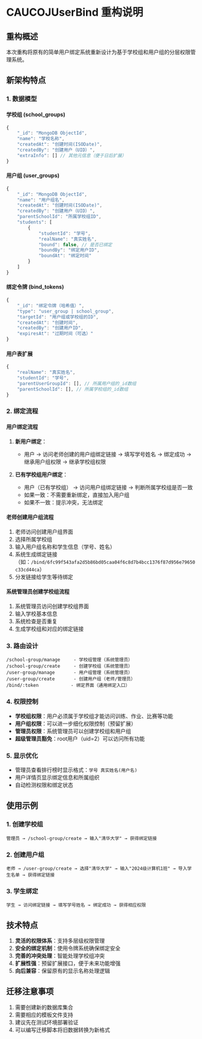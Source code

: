 # CAUCOJUserBind 重构说明

## 重构概述

本次重构将原有的简单用户绑定系统重新设计为基于学校组和用户组的分层权限管理系统。

## 新架构特点

### 1. 数据模型

#### 学校组 (school_groups)
```javascript
{
    "_id": "MongoDB ObjectId",
    "name": "学校名称",
    "createdAt": "创建时间(ISODate)",
    "createdBy": "创建用户（UID）",
    "extraInfo": [] // 其他元信息（便于日后扩展）
}
```

#### 用户组 (user_groups)
```javascript
{
    "_id": "MongoDB ObjectId",
    "name": "用户组名",
    "createdAt": "创建时间(ISODate)",
    "createdBy": "创建用户（UID）",
    "parentSchoolId": "所属学校组ID",
    "students": [
        {
            "studentId": "学号",
            "realName": "真实姓名",
            "bound": false, // 是否已绑定
            "boundBy": "绑定用户ID",
            "boundAt": "绑定时间"
        }
    ]
}
```

#### 绑定令牌 (bind_tokens)
```javascript
{
    "_id": "绑定令牌（哈希值）",
    "type": "user_group | school_group",
    "targetId": "用户组或学校组的ID",
    "createdAt": "创建时间",
    "createdBy": "创建用户ID",
    "expiresAt": "过期时间（可选）"
}
```

#### 用户表扩展
```javascript
{
    "realName": "真实姓名",
    "studentId": "学号",
    "parentUserGroupId": [], // 所属用户组的_id数组
    "parentSchoolId": [], // 所属学校组的_id数组
}
```

### 2. 绑定流程

#### 用户绑定流程
1. **新用户绑定**：
   - 用户 → 访问老师创建的用户组绑定链接 → 填写学号姓名 → 绑定成功 → 继承用户组权限 → 继承学校组权限

2. **已有学校组用户绑定**：
   - 用户（已有学校组） → 访问用户组绑定链接 → 判断所属学校组是否一致
   - 如果一致：不需要重新绑定，直接加入用户组
   - 如果不一致：提示冲突，无法绑定

#### 老师创建用户组流程
1. 老师访问创建用户组界面
2. 选择所属学校组
3. 输入用户组名称和学生信息（学号、姓名）
4. 系统生成绑定链接（如：`/bind/6fc99f543afa2d5b86bd05caa04f6c8d7b4bcc1376f87d956e79650c33cd44ca`）
5. 分发链接给学生等待绑定

#### 系统管理员创建学校组流程
1. 系统管理员访问创建学校组界面
2. 输入学校基本信息
3. 系统检查是否重复
4. 生成学校组和对应的绑定链接

### 3. 路由设计

```
/school-group/manage     - 学校组管理（系统管理员）
/school-group/create     - 创建学校组（系统管理员）
/user-group/manage       - 用户组管理（系统管理员）
/user-group/create       - 创建用户组（老师/管理员）
/bind/:token            - 绑定界面（通用绑定入口）
```

### 4. 权限控制

- **学校组权限**：用户必须属于学校组才能访问训练、作业、比赛等功能
- **用户组权限**：可以进一步细化权限控制（预留扩展）
- **管理员权限**：系统管理员可以创建学校组和用户组
- **超级管理员豁免**：root用户（uid=2）可以访问所有功能

### 5. 显示优化

- 管理员查看排行榜时显示格式：`学号 真实姓名(用户名)`
- 用户详情页显示绑定信息和所属组织
- 自动检测权限和绑定状态

## 使用示例

### 1. 创建学校组
```
管理员 → /school-group/create → 输入"清华大学" → 获得绑定链接
```

### 2. 创建用户组
```
老师 → /user-group/create → 选择"清华大学" → 输入"2024级计算机1班" → 导入学生名单 → 获得绑定链接
```

### 3. 学生绑定
```
学生 → 访问绑定链接 → 填写学号姓名 → 绑定成功 → 获得相应权限
```

## 技术特点

1. **灵活的权限体系**：支持多层级权限管理
2. **安全的绑定机制**：使用令牌系统确保绑定安全
3. **完善的冲突处理**：智能处理学校组冲突
4. **扩展性强**：预留扩展接口，便于未来功能增强
5. **向后兼容**：保留原有的显示名称处理逻辑

## 迁移注意事项

1. 需要创建新的数据库集合
2. 需要相应的模板文件支持
3. 建议先在测试环境部署验证
4. 可以编写迁移脚本将旧数据转换为新格式
